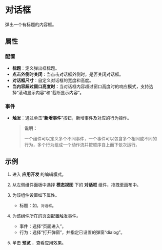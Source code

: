 # 对话框

弹出一个有标题的内容框。

## 属性

### 配置

- **标题**：定义弹出框标题。
- **点击外侧时关闭**：当点击对话框外侧时，是否关闭对话框。
- **对话框尺寸**：自定义对话框的宽度和高度。
- **当内容超过窗口高度时**：当对话框内容超过窗口高度时的响应模式，支持选择“滚动显示内容”和“截断显示内容”。

### 事件

- **触发**：通过单击“**新增事件**”按钮，新增事件及对应的行为操作。

  > **说明：**
  >
  > 一个组件可以定义多个不同事件，一个事件可以包含多个相同或不同的行为，多个行为组成一个动作流并按顺序自上而下依次运行。

## 示例

1. 进入 **应用开发** 的编辑模式。
2. 从左侧组件面板中选择 **模态视图** 下的 **对话框** 组件，拖拽至画布中。
3. 为该组件设置如下属性。

    - 标题：如，`对话框`。

4. 为该组件所在的页面配置触发事件。

   - 事件：选择“页面进入”。
   - 行为：选择“打开弹窗”，并指定已设置的弹窗“dialog”。

5. 单击 **预览** ，查看应用效果。

